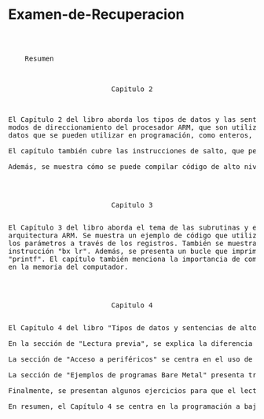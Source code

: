 # Examen-de-Recuperacion

</pre>

<pre>
  <p align=left>
    Resumen
 <p align=center>
Capitulo 2
<p align=left>
  
El Capítulo 2 del libro aborda los tipos de datos y las sentencias de alto nivel en programación. Comienza con una introducción a los
modos de direccionamiento del procesador ARM, que son utilizados para acceder a la memoria. Luego, se explican los diferentes tipos de
datos que se pueden utilizar en programación, como enteros, caracteres y punteros.

El capítulo también cubre las instrucciones de salto, que permiten controlar el flujo de ejecución de un programa. Se presentan ejemplos de estructuras de control de alto nivel, como el condicional if-else y los bucles for y while.

Además, se muestra cómo se puede compilar código de alto nivel a ensamblador, lo que permite entender cómo se traducen las instrucciones de programación a instrucciones de bajo nivel que el procesador puede ejecutar.

  <p align=center>
Capitulo 3
<p align=left>
El Capítulo 3 del libro aborda el tema de las subrutinas y el paso de parámetros en el lenguaje de programación ensamblador para la
arquitectura ARM. Se muestra un ejemplo de código que utiliza la instrucción "bl" para llamar a una subrutina y se explica cómo se pasan
los parámetros a través de los registros. También se muestra cómo se recuperan los registros y se sale de la subrutina utilizando la
instrucción "bx lr". Además, se presenta un bucle que imprime los primeros 10 valores de una secuencia de Fibonacci utilizando la función
"printf". El capítulo también menciona la importancia de compilar el código a ensamblador para comprender mejor cómo se manejan los datos
en la memoria del computador.
  
  <p align=center>
Capitulo 4
<p align=left>
El Capítulo 4 del libro "Tipos de datos y sentencias de alto nivel" se titula "E/S a bajo nivel" y aborda el tema de cómo acceder a los periféricos de un sistema informático de forma directa, sin utilizar las capas de librerías y el kernel del sistema operativo.

En la sección de "Lectura previa", se explica la diferencia entre las capas de librerías y el kernel, y se introduce el concepto de programación en "Bare Metal", que consiste en ejecutar código directamente en el hardware sin la intervención del sistema operativo.

La sección de "Acceso a periféricos" se centra en el uso de los periféricos GPIO (General-Purpose Input/Output) y el temporizador del sistema. Se explican los conceptos básicos de cómo interactuar con estos periféricos y se proporcionan ejemplos de programas Bare Metal que utilizan estos periféricos.

La sección de "Ejemplos de programas Bare Metal" presenta tres ejemplos prácticos: un programa que hace parpadear un LED utilizando un bucle de retardo, otro programa que utiliza un temporizador para controlar el parpadeo del LED, y un programa que genera sonido utilizando el temporizador.

Finalmente, se presentan algunos ejercicios para que el lector ponga en práctica los conceptos aprendidos, como crear una cadencia variable utilizando un bucle de retardo o un temporizador, y generar una escala musical utilizando el temporizador.

En resumen, el Capítulo 4 se centra en la programación a bajo nivel, mostrando cómo acceder directamente a los periféricos de un sistema informático sin utilizar el sistema operativo. Se explican los conceptos básicos y se proporcionan ejemplos prácticos para que el lector pueda aplicarlos en sus propios proyectos.

</pre>
